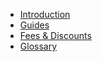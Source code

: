 * [Introduction](/)
* [Guides](guides.md)
* [Fees & Discounts](fee_discount.md)
* [Glossary](glossary.md)
